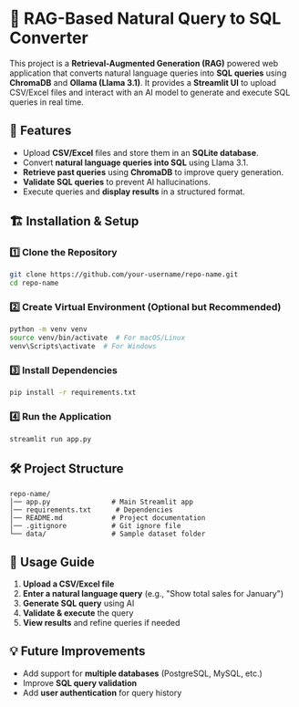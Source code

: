# 📝 RAG-Based Natural Query to SQL Converter

This project is a **Retrieval-Augmented Generation (RAG)** powered web application that converts natural language queries into **SQL queries** using **ChromaDB** and **Ollama (Llama 3.1)**. It provides a **Streamlit UI** to upload CSV/Excel files and interact with an AI model to generate and execute SQL queries in real time.

## 🚀 Features
- Upload **CSV/Excel** files and store them in an **SQLite database**.
- Convert **natural language queries into SQL** using Llama 3.1.
- **Retrieve past queries** using **ChromaDB** to improve query generation.
- **Validate SQL queries** to prevent AI hallucinations.
- Execute queries and **display results** in a structured format.

## 🏗️ Installation & Setup
### **1️⃣ Clone the Repository**
```bash
git clone https://github.com/your-username/repo-name.git
cd repo-name
```

### **2️⃣ Create Virtual Environment (Optional but Recommended)**
```bash
python -m venv venv
source venv/bin/activate  # For macOS/Linux
venv\Scripts\activate  # For Windows
```

### **3️⃣ Install Dependencies**
```bash
pip install -r requirements.txt
```

### **4️⃣ Run the Application**
```bash
streamlit run app.py
```

## 🛠️ Project Structure
```
repo-name/
│── app.py               # Main Streamlit app
│── requirements.txt      # Dependencies
│── README.md            # Project documentation
│── .gitignore           # Git ignore file
└── data/                # Sample dataset folder
```

## 📜 Usage Guide
1. **Upload a CSV/Excel file**
2. **Enter a natural language query** (e.g., "Show total sales for January")
3. **Generate SQL query** using AI
4. **Validate & execute** the query
5. **View results** and refine queries if needed

## 💡 Future Improvements
- Add support for **multiple databases** (PostgreSQL, MySQL, etc.)
- Improve **SQL query validation**
- Add **user authentication** for query history
